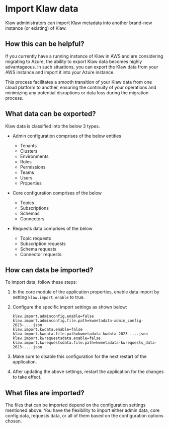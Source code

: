 # Import Klaw data

Klaw administrators can import Klaw metadata into another brand-new
instance (or existing) of Klaw.

## How this can be helpful?

If you currently have a running instance of Klaw in AWS and are
considering migrating to Azure, the ability to export Klaw data becomes
highly advantageous. In such situations, you can export the Klaw data
from your AWS instance and import it into your Azure instance.

This process facilitates a smooth transition of your Klaw data from one
cloud platform to another, ensuring the continuity of your operations and
minimizing any potential disruptions or data loss during the migration
process.

## What data can be exported?

Klaw data is classified into the below 3 types.

- Admin configuration comprises of the below entities

  - Tenants
  - Clusters
  - Environments
  - Roles
  - Permissions
  - Teams
  - Users
  - Properties

- Core configuration comprises of the below

  - Topics
  - Subscriptions
  - Schemas
  - Connectors

- Requests data comprises of the below
  - Topic requests
  - Subscription requests
  - Schema requests
  - Connector requests

## How can data be imported?

To import data, follow these steps:

1.  In the core module of the application properties, enable data import
    by setting `klaw.import.enable` to true.
2.  Configure the specific import settings as shown below:

    ```
    klaw.import.adminconfig.enable=false
    klaw.import.adminconfig.file.path=kwmetadata-admin_config-2023-....json
    klaw.import.kwdata.enable=false
    klaw.import.kwdata.file.path=kwmetadata-kwdata-2023-....json
    klaw.import.kwrequestsdata.enable=false
    klaw.import.kwrequestsdata.file.path=kwmetadata-kwrequests_data-2023-....json
    ```

3.  Make sure to disable this configuration for the next restart of the
    application.
4.  After updating the above settings, restart the application for the
    changes to take effect.

## What files are imported?

The files that can be imported depend on the configuration settings
mentioned above. You have the flexibility to import either admin data,
core config data, requests data, or all of them based on the
configuration options chosen.
